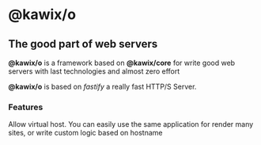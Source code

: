 # @kawix/o

## The good part of web servers

**@kawix/o** is a framework based on **@kawix/core** for write good web servers with last technologies and almost zero effort

**@kawix/o** is based on *fastify* a really fast HTTP/S Server. 

### Features

Allow virtual host. You can easily use the same application for render many sites, or write custom logic based on hostname




